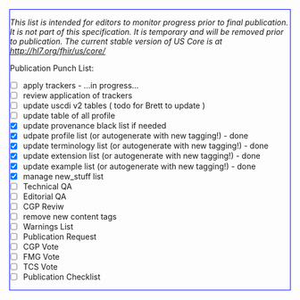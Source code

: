 <div class="bg-info" style="border:1px solid blue;" markdown="1">

*This list is intended for editors to monitor progress prior to final publication.  It is not part of this specification.  It is temporary and will be removed prior to publication. The current stable version of US Core is at http://hl7.org/fhir/us/core/*

Publication Punch List:

- [ ] apply trackers - ...in progress...
- [ ] review application of trackers
- [ ] update uscdi v2 tables ( todo for Brett to update )
- [ ] update table of all profile
- [X] update provenance black list if needed
- [X] udpate profile list (or autogenerate with new tagging!)  - done
- [X]  update terminology list (or autogenerate with new tagging!)  - done
- [X]  update extension list (or autogenerate with new tagging!) -  done
- [X]  update example list (or autogenerate with new tagging!) -  done
- [X] manage new_stuff list
- [ ] Technical QA
- [ ] Editorial QA
- [ ] CGP Reviw
- [ ] remove new content tags
- [ ] Warnings List
- [ ] Publication Request
- [ ] CGP Vote
- [ ] FMG Vote
- [ ] TCS Vote
- [ ] Publication Checklist
</div><!-- new-content -->
